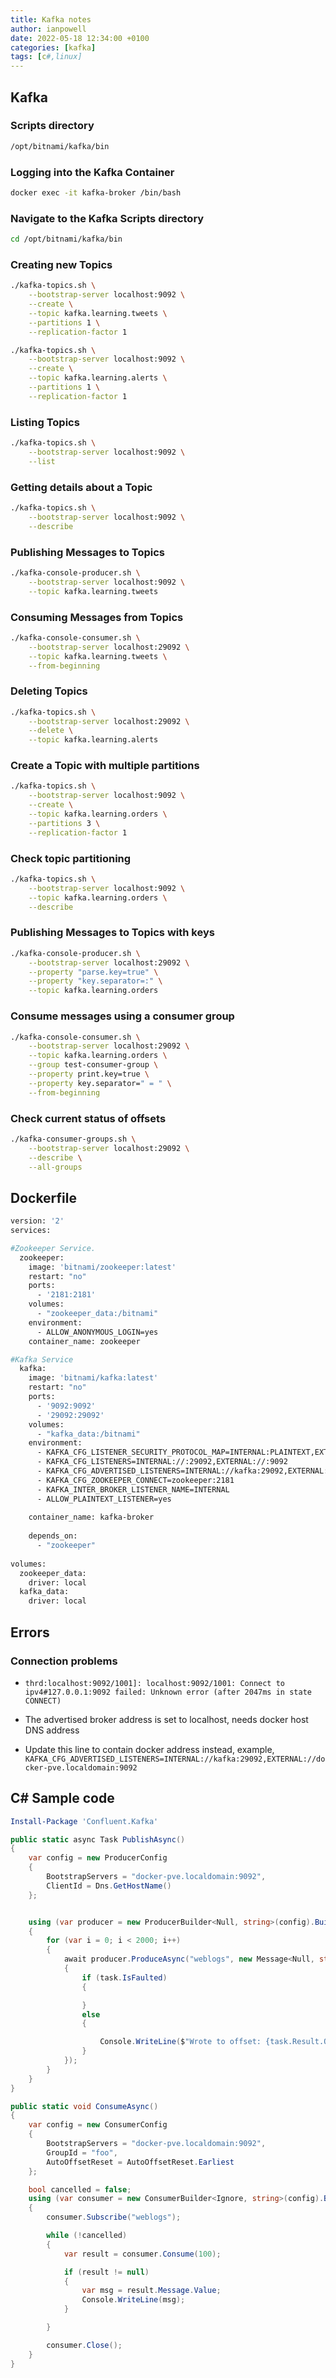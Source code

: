 ```yaml
---
title: Kafka notes
author: ianpowell
date: 2022-05-18 12:34:00 +0100
categories: [kafka]
tags: [c#,linux]
---
```


## Kafka

### Scripts directory

``` bash
/opt/bitnami/kafka/bin
```

### Logging into the Kafka Container

``` bash
docker exec -it kafka-broker /bin/bash
```

### Navigate to the Kafka Scripts directory

``` bash
cd /opt/bitnami/kafka/bin
```

### Creating new Topics

``` bash
./kafka-topics.sh \
    --bootstrap-server localhost:9092 \
    --create \
    --topic kafka.learning.tweets \
    --partitions 1 \
    --replication-factor 1

./kafka-topics.sh \
    --bootstrap-server localhost:9092 \
    --create \
    --topic kafka.learning.alerts \
    --partitions 1 \
    --replication-factor 1
```

### Listing Topics

``` bash
./kafka-topics.sh \
    --bootstrap-server localhost:9092 \
    --list
```

### Getting details about a Topic

``` bash
./kafka-topics.sh \
    --bootstrap-server localhost:9092 \
    --describe
```

### Publishing Messages to Topics

``` bash
./kafka-console-producer.sh \
    --bootstrap-server localhost:9092 \
    --topic kafka.learning.tweets
```

### Consuming Messages from Topics

``` bash
./kafka-console-consumer.sh \
    --bootstrap-server localhost:29092 \
    --topic kafka.learning.tweets \
    --from-beginning
```

### Deleting Topics

``` bash
./kafka-topics.sh \
    --bootstrap-server localhost:29092 \
    --delete \
    --topic kafka.learning.alerts
```


### Create a Topic with multiple partitions

``` bash
./kafka-topics.sh \
    --bootstrap-server localhost:9092 \
    --create \
    --topic kafka.learning.orders \
    --partitions 3 \
    --replication-factor 1
```

### Check topic partitioning

``` bash
./kafka-topics.sh \
    --bootstrap-server localhost:9092 \
    --topic kafka.learning.orders \
    --describe
```

### Publishing Messages to Topics with keys

``` bash
./kafka-console-producer.sh \
    --bootstrap-server localhost:29092 \
    --property "parse.key=true" \
    --property "key.separator=:" \
    --topic kafka.learning.orders
```

### Consume messages using a consumer group

``` bash
./kafka-console-consumer.sh \
    --bootstrap-server localhost:29092 \
    --topic kafka.learning.orders \
    --group test-consumer-group \
    --property print.key=true \
    --property key.separator=" = " \
    --from-beginning
```

### Check current status of offsets

``` bash
./kafka-consumer-groups.sh \
    --bootstrap-server localhost:29092 \
    --describe \
    --all-groups
```
## Dockerfile

``` dockerfile
version: '2'
services:

#Zookeeper Service.
  zookeeper:
    image: 'bitnami/zookeeper:latest'
    restart: "no"
    ports:
      - '2181:2181'
    volumes:
      - "zookeeper_data:/bitnami"
    environment:
      - ALLOW_ANONYMOUS_LOGIN=yes
    container_name: zookeeper

#Kafka Service
  kafka:
    image: 'bitnami/kafka:latest'
    restart: "no"
    ports:
      - '9092:9092'
      - '29092:29092'
    volumes:
      - "kafka_data:/bitnami"
    environment:
      - KAFKA_CFG_LISTENER_SECURITY_PROTOCOL_MAP=INTERNAL:PLAINTEXT,EXTERNAL:PLAINTEXT
      - KAFKA_CFG_LISTENERS=INTERNAL://:29092,EXTERNAL://:9092
      - KAFKA_CFG_ADVERTISED_LISTENERS=INTERNAL://kafka:29092,EXTERNAL://docker-pve.localdomain:9092
      - KAFKA_CFG_ZOOKEEPER_CONNECT=zookeeper:2181
      - KAFKA_INTER_BROKER_LISTENER_NAME=INTERNAL
      - ALLOW_PLAINTEXT_LISTENER=yes
      
    container_name: kafka-broker
    
    depends_on:
      - "zookeeper"
    
volumes:
  zookeeper_data:
    driver: local
  kafka_data:
    driver: local
```

## Errors

### Connection problems

- `thrd:localhost:9092/1001]: localhost:9092/1001: Connect to ipv4#127.0.0.1:9092 failed: Unknown error (after 2047ms in state CONNECT)`

- The advertised broker address is set to localhost, needs docker host DNS address
- Update this line to contain docker address instead, example, `KAFKA_CFG_ADVERTISED_LISTENERS=INTERNAL://kafka:29092,EXTERNAL://docker-pve.localdomain:9092`

## C# Sample code

``` powershell 
Install-Package 'Confluent.Kafka'
```

``` c#
public static async Task PublishAsync()
{
    var config = new ProducerConfig
    {
        BootstrapServers = "docker-pve.localdomain:9092",
        ClientId = Dns.GetHostName()
    };


    using (var producer = new ProducerBuilder<Null, string>(config).Build())
    {
        for (var i = 0; i < 2000; i++)
        {
            await producer.ProduceAsync("weblogs", new Message<Null, string> { Value = $"hello world - {i}" }).ContinueWith(task =>
            {
                if (task.IsFaulted)
                {

                }
                else
                {

                    Console.WriteLine($"Wrote to offset: {task.Result.Offset}");
                }
            });
        }
    }
}

public static void ConsumeAsync()
{
    var config = new ConsumerConfig
    {
        BootstrapServers = "docker-pve.localdomain:9092",
        GroupId = "foo",
        AutoOffsetReset = AutoOffsetReset.Earliest
    };

    bool cancelled = false;
    using (var consumer = new ConsumerBuilder<Ignore, string>(config).Build())
    {
        consumer.Subscribe("weblogs");

        while (!cancelled)
        {
            var result = consumer.Consume(100);

            if (result != null)
            {
                var msg = result.Message.Value;
                Console.WriteLine(msg);
            }

        }

        consumer.Close();
    }
}
```
